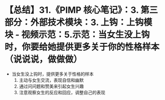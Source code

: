 # 【总结】31.《PIMP 核心笔记》：3. 第三部分：外部技术模块：3. 上钩：上钩模块 - 视频示范：5.示范：当女生没上钩时，你要给她提供更多关于你的性格样本（说说说，做做做）

-   当女生没上钩时，提供更多关于性格的样本
    1.  主动与女生交流，表现自信和幽默
    2.  通过问问题和赞美来引起女生兴趣
    3.  注意观察女生的反应和回应，调整自己的表现